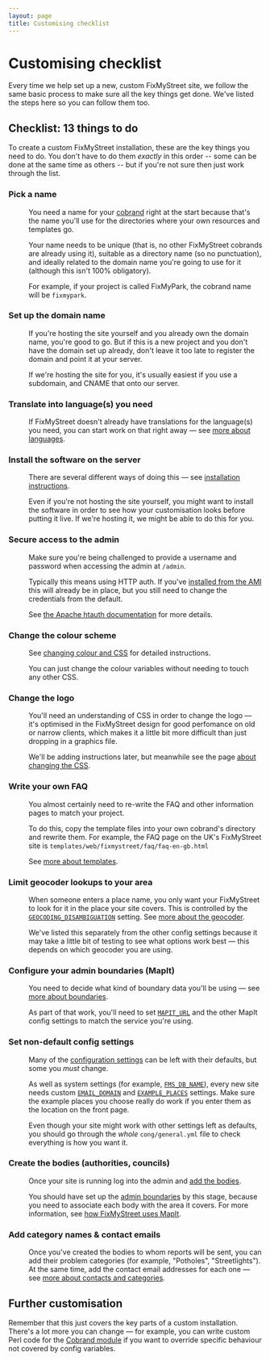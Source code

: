 ```yaml
---
layout: page
title: Customising checklist
---
```


#  Customising checklist

<p class="lead">
  Every time we help set up a new, custom FixMyStreet site, we follow the same
  basic process to make sure all the key things get done. We've listed the
  steps here so you can follow them too.
</p>

## Checklist: 13 things to do

To create a custom FixMyStreet installation, these are the key things you need
to do. You don't have to do them *exactly* in this order -- some can be done
at the same time as others -- but if you're not sure then just work through the list.


<dl class="reveal-on-click" data-reveal-noun="steps">
  <dt>
    <h3>Pick a name</h3>
  </dt>
  <dd>
    You need a name for your
    <a href="{{ site.baseurl }}glossary/#cobrand" class="glossary">cobrand</a>
    right at the start because that's the name you'll use for the directories
    where your own resources and templates go.
    <p>
      Your name needs to be unique (that is, no other FixMyStreet cobrands are
      already using it), suitable as a directory name (so no punctuation), and
      ideally related to the domain name you're going to use for it (although
      this isn't 100% obligatory).
    </p>
    <p>
      For example, if your project is called FixMyPark, the cobrand name will
      be <code>fixmypark</code>.
    </p>
  </dd>
  <dt>
    <h3>Set up the domain name
</h3>
  </dt>
  <dd>
    If you're hosting the site yourself and you already own the domain name,
    you're good to go. But if this is a new project and you don't have the
    domain set up already, don't leave it too late to register the domain
    and point it at your server.
    <p>
      If we're hosting the site for you, it's usually easiest if you use a
      subdomain, and CNAME that onto our server.
    </p>
  </dd>
  <dt>
    <h3>Translate into language(s) you need</h3>
  </dt>
  <dd>
    If FixMyStreet doesn't already have translations for the language(s) you
    need, you can start work on that right away &mdash; see 
    <a href="{{site.baseurl }}customising/language/">more about languages</a>.
  </dd>
  <dt>
    <h3>Install the software on the server</h3>
  </dt>
  <dd>
    There are several different ways of doing this &mdash; see 
    <a href="{{ site.baseurl }}install/">installation instructions</a>.
    <p>
      Even if you're not hosting the site yourself, you might want to install
      the software in order to see how your customisation looks before putting
      it live. If we're hosting it, we might be able to do this for you.
    </p>
  </dd>
  <dt>
    <h3>Secure access to the admin</h3>
  </dt>
  <dd>
    Make sure you're being challenged to provide a username and password when
    accessing the admin at <code>/admin</code>.
    <p>
      Typically this means using HTTP auth. If you've 
      <a href="{{ site.baseurl }}install/ami/">installed from the AMI</a> 
      this will already be in place, but you still need to change the
      credentials from the default.
    </p>
    <p>
      See <a href="http://httpd.apache.org/docs/current/mod/mod_authn_file.html">the Apache htauth
      documentation</a> for more details.
    </p>      
  </dd>
  <dt>
    <h3>Change the colour scheme</h3>
  </dt>
  <dd>
    See <a href="{{ site.baseurl }}customising/css/">changing colour and CSS</a>
    for detailed instructions.
    <p>
      You can just change the colour variables without needing to touch any other
      CSS.
    </p>
  </dd>
  <dt>
    <h3>Change the logo</h3>
  </dt>
  <dd>
    You'll need an understanding of CSS in order to change the logo &mdash;
    it's optimised in the FixMyStreet design for good perfomance on old or
    narrow clients, which makes it a little bit more difficult than just
    dropping in a graphics file.
    <p>
      We'll be adding instructions later, but meanwhile see the page
      <a href="{{ site.baseurl }}customising/css/">about changing the CSS</a>.    
    </p>
  </dd>
  <dt>
    <h3>Write your own FAQ</h3>
  </dt>
  <dd>
    You almost certainly need to re-write the FAQ and other information pages
    to match your project.
    <p>
      To do this, copy the template files into your own cobrand's directory and
      rewrite them. For example, the FAQ page on the UK's FixMyStreet site is
      <code>templates/web/fixmystreet/faq/faq-en-gb.html</code>
    </p>
    <p>
      See <a href="{{ site.baseurl }}customising/templates/">more about templates</a>.
    </p>
  </dd>
  <dt>
    <h3>Limit geocoder lookups to your area <!-- NEW --></h3>
  </dt>
  <dd>
    When someone enters a place name, you only want your FixMyStreet to look
    for it in the place your site covers. This is controlled by the
    <code><a href="{{ site.baseurl }}customising/config/#geocoding_disambiguation">GEOCODING_DISAMBIGUATION</a></code>
    setting.
    See <a href="{{ site.baseurl }}customising/geocoder/">more about the geocoder</a>.
    <p>
      We've listed this separately from the other config settings because it
      may take a little bit of testing to see what options work best &mdash;
      this depends on which geocoder you are using.
    </p>
  </dd>
  <dt>
    <h3>Configure your admin boundaries (MapIt)</h3>
  </dt>
  <dd>
    You need to decide what kind of boundary data you'll be using &mdash; see
    <a href="{{ site.baseurl }}customising/boundaries/">more about boundaries</a>.
    <p>
      As part of that work, you'll need to set 
      <code><a href="{{ site.baseurl }}customising/config/#mapit_url">MAPIT_URL</a></code>
      and the other MapIt config settings to match the service you're using.
    </p>
  </dd>
  <dt>
    <h3>Set non-default config settings</h3>
  </dt>
  <dd>
    Many of the  
    <a href="{{ site.baseurl }}customising/config/">configuration settings</a>
    can be left with their defaults, but some you <em>must</em> change. 
    <p>
      As well as system settings (for example, 
      <code><a href="{{ site.baseurl }}customising/config/#fms_db_name">FMS_DB_NAME</a></code>),
      every new site needs custom
      <code><a href="{{ site.baseurl }}customising/config/#email_domain">EMAIL_DOMAIN</a></code>
      and
      <code><a href="{{ site.baseurl }}customising/config/#example_places">EXAMPLE_PLACES</a></code>
      settings. Make sure the example places you choose really do work if you enter them 
      as the location on the front page.
    </p>
    <p>
      Even though your site might work with other settings left as defaults, you should go
      through the <em>whole</em> <code>cong/general.yml</code> file to check everything is how
      you want it.
    </p>
  </dd>
  <dt>
    <h3>Create the bodies (authorities, councils)</h3>
  </dt>
  <dd>
    Once your site is running log into the admin and 
    <a href="{{ site.baseurl }}running/bodies_and_contacts/">add the bodies</a>.
    <p>
      You should have set up the
      <a href="{{ site.baseurl }}customising/boundaries/">admin boundaries</a>
      by this stage, because you need to associate each body with the area it covers.
      For more information, see
      <a href="{{ site.baseurl }}customising/fms_and_mapit/">how FixMyStreet uses MapIt</a>.
    </p>
  </dd>
  <dt>
    <h3>Add category names &amp; contact emails</h3>
  </dt>
  <dd>
    Once you've created the bodies to whom reports will be sent, you can add
    their problem categories (for example, "Potholes", "Streetlights"). At the
    same time, add the contact email addresses for each one &mdash; see <a
    href="{{ site.baseurl }}running/bodies_and_contacts/">more about
    contacts and categories</a>.
  </dd>
</dl>


## Further customisation

Remember that this just covers the key parts of a custom installation. There's
a lot more you can change &mdash; for example, you can write custom Perl code
for the <a href="{{ site.baseurl }}customising/cobrand-module/">Cobrand
module</a> if you want to override specific behaviour not covered by config
variables.


